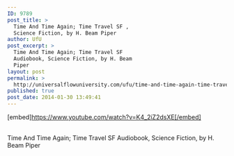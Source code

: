 ```yaml
---
ID: 9789
post_title: >
  Time And Time Again; Time Travel SF ,
  Science Fiction, by H. Beam Piper
author: UfU
post_excerpt: >
  Time And Time Again; Time Travel SF
  Audiobook, Science Fiction, by H. Beam
  Piper
layout: post
permalink: >
  http://universalflowuniversity.com/ufu/time-and-time-again-time-travel-sf-science-fiction-by-h-beam-piper/
published: true
post_date: 2014-01-30 13:49:41
---
```

[embed]https://www.youtube.com/watch?v=K4_2iZ2dsXE[/embed]</br></br>
<p>Time And Time Again; Time Travel SF Audiobook, Science Fiction, by H. Beam Piper </p>